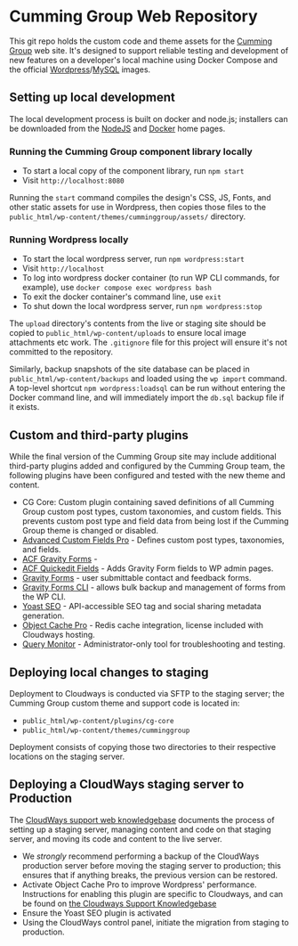 # Cumming Group Web Repository

This git repo holds the custom code and theme assets for the [Cumming Group](https://cumming-group.com) web site. It's designed to support reliable testing and development of new features on a developer's local machine using Docker Compose and the official [Wordpress](https://hub.docker.com/_/wordpress)/[MySQL](https://hub.docker.com/_/mysql/) images.

## Setting up local development

The local development process is built on docker and node.js; installers can be downloaded from the [NodeJS](https://nodejs.org/en/download) and [Docker](https://docs.docker.com/engine/install/) home pages.

### Running the Cumming Group component library locally

- To start a local copy of the component library, run `npm start`
- Visit `http://localhost:8080`

Running the `start` command compiles the design's CSS, JS, Fonts, and other static assets for use in Wordpress, then copies those files to the `public_html/wp-content/themes/cumminggroup/assets/` directory.

### Running Wordpress locally

- To start the local wordpress server, run `npm wordpress:start`
- Visit `http://localhost`
- To log into wordpress docker container (to run WP CLI commands, for example), use `docker compose exec wordpress bash`
- To exit the docker container's command line, use `exit`
- To shut down the local wordpress server, run `npm wordpress:stop`

The `upload` directory's contents from the live or staging site should be copied to `public_html/wp-content/uploads` to ensure local image attachments etc work. The `.gitignore` file for this project will ensure it's not committed to the repository.

Similarly, backup snapshots of the site database can be placed in `public_html/wp-content/backups` and loaded using the `wp import` command. A top-level shortcut `npm wordpress:loadsql` can be run without entering the Docker command line, and will immediately import the `db.sql` backup file if it exists.

## Custom and third-party plugins

While the final version of the Cumming Group site may include additional third-party plugins added and configured by the Cumming Group team, the following plugins have been configured and tested with the new theme and content.

  - CG Core: Custom plugin containing saved definitions of all Cumming Group custom post types, custom taxonomies, and custom fields. This prevents custom post type and field data from being lost if the Cumming Group theme is changed or disabled.
  - [Advanced Custom Fields Pro](https://www.advancedcustomfields.com/) - Defines custom post types, taxonomies, and fields.
  - [ACF Gravity Forms](https://wordpress.org/plugins/acf-gravityforms-add-on/) - 
  - [ACF Quickedit Fields](https://wordpress.org/plugins/acf-quickedit-fields/) - Adds Gravity Form fields to WP admin pages.
  - [Gravity Forms](https://www.gravityforms.com) - user submittable contact and feedback forms.
  - [Gravity Forms CLI](https://www.gravityforms.com) - allows bulk backup and management of forms from the WP CLI.
  - [Yoast SEO](https://developer.yoast.com) - API-accessible SEO tag and social sharing metadata generation.
  - [Object Cache Pro](https://objectcache.pro) - Redis cache integration, license included with Cloudways hosting.
  - [Query Monitor](https://wordpress.org/plugins/query-monitor/) - Administrator-only tool for troubleshooting and testing.

## Deploying local changes to staging

Deployment to Cloudways is conducted via SFTP to the staging server; the Cumming Group custom theme and support code is located in:

- `public_html/wp-content/plugins/cg-core`
- `public_html/wp-content/themes/cumminggroup`

Deployment consists of copying those two directories to their respective locations on the staging server.

## Deploying a CloudWays staging server to Production

The [CloudWays support web knowledgebase](https://support.cloudways.com/en/collections/3185991-deployment-and-staging-management) documents the process of setting up a staging server, managing content and code on that staging server, and moving its code and content to the live server.

- We *strongly* recommend performing a backup of the CloudWays production server before moving the staging server to production; this ensures that if anything breaks, the previous version can be restored.
- Activate Object Cache Pro to improve Wordpress' performance. Instructions for enabling this plugin are specific to Cloudways, and can be found on [the Cloudways Support Knowledgebase](https://support.cloudways.com/en/articles/5723061-speed-up-your-wordpress-application-using-object-cache-pro)
- Ensure the Yoast SEO plugin is activated
- Using the CloudWays control panel, initiate the migration from staging to production.

